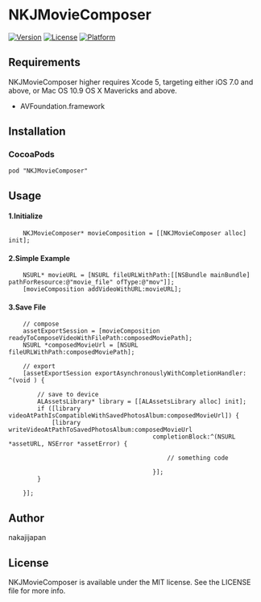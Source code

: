 # NKJMovieComposer


[![Version](https://img.shields.io/cocoapods/v/NKJMovieComposer.svg?style=flat)](http://cocoadocs.org/docsets/NKJMovieComposer)
[![License](https://img.shields.io/cocoapods/l/NKJMovieComposer.svg?style=flat)](http://cocoadocs.org/docsets/NKJMovieComposer)
[![Platform](https://img.shields.io/cocoapods/p/NKJMovieComposer.svg?style=flat)](http://cocoadocs.org/docsets/NKJMovieComposer)


## Requirements

NKJMovieComposer higher requires Xcode 5, targeting either iOS 7.0 and above, or Mac OS 10.9 OS X Mavericks and above.

* AVFoundation.framework

## Installation

### CocoaPods

```
pod "NKJMovieComposer"
```

## Usage

#### 1.Initialize

```obj-c
    NKJMovieComposer* movieComposition = [[NKJMovieComposer alloc] init];
```

#### 2.Simple Example

```obj-c
    NSURL* movieURL = [NSURL fileURLWithPath:[[NSBundle mainBundle] pathForResource:@"movie_file" ofType:@"mov"]];
    [movieComposition addVideoWithURL:movieURL];
```

#### 3.Save File

```obj-c
    // compose
    assetExportSession = [movieComposition readyToComposeVideoWithFilePath:composedMoviePath];
    NSURL *composedMovieUrl = [NSURL fileURLWithPath:composedMoviePath];

    // export
    [assetExportSession exportAsynchronouslyWithCompletionHandler: ^(void ) {

        // save to device
        ALAssetsLibrary* library = [[ALAssetsLibrary alloc] init];
        if ([library videoAtPathIsCompatibleWithSavedPhotosAlbum:composedMovieUrl]) {
            [library writeVideoAtPathToSavedPhotosAlbum:composedMovieUrl
                                        completionBlock:^(NSURL *assetURL, NSError *assetError) {

                                            // something code

                                        }];
        }

    }];
```

## Author

nakajijapan

## License

NKJMovieComposer is available under the MIT license. See the LICENSE file for more info.

